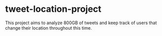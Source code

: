 # tweet-location-project
This project aims to analyze 800GB of tweets and keep track of users that change their location throughout this time.
